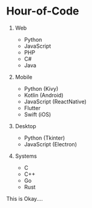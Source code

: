 # Hour-of-Code

1. Web
    - Python
    - JavaScript
    - PHP
    - C#
    - Java
 
 2. Mobile
    - Python (Kivy)
    - Kotlin (Android)
    - JavaScript (ReactNative)
    - Flutter
    - Swift (iOS)

3. Desktop
    - Python (Tkinter)
    - JavaScript (Electron)

4. Systems
    - C
    - C++
    - Go
    - Rust

This is Okay.... 